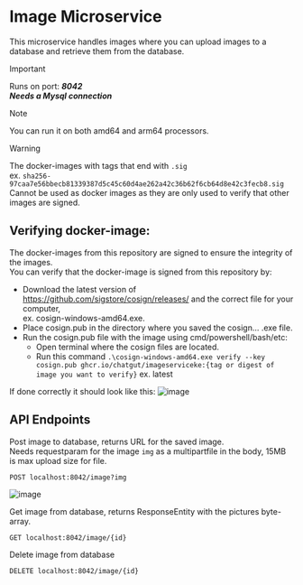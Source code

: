 # Image Microservice
This microservice handles images where you can upload images to a database and retrieve them from the database.

> [!IMPORTANT]
>  Runs on port: ***8042*** <br>
>  ***Needs a Mysql connection***


> [!NOTE]
> You can run it on both amd64 and arm64 processors.

> [!WARNING]
> The docker-images with tags that end with ```.sig``` <br> ex. ```sha256-97caa7e56bbecb81339387d5c45c60d4ae262a42c36b62f6cb64d8e42c3fecb8.sig``` <br> Cannot be used as docker images as they are only used to verify that other images are signed.

## Verifying docker-image:
The docker-images from this repository are signed to ensure the integrity of the images. <br>
You can verify that the docker-image is signed from this repository by:
- Download the latest version of https://github.com/sigstore/cosign/releases/ and the correct file for your computer,<br> ex. cosign-windows-amd64.exe.
- Place cosign.pub in the directory where you saved the cosign... .exe file.
- Run the cosign.pub file with the image using cmd/powershell/bash/etc:
  - Open terminal where the cosign files are located.
  - Run this command ``` .\cosign-windows-amd64.exe verify --key cosign.pub ghcr.io/chatgut/imageserviceke:{tag or digest of image you want to verify} ``` ex. latest <br>

If done correctly it should look like this: ![image](https://github.com/chatgut/imageserviceke/assets/143023413/3922ded6-f886-4586-ac8e-02995bc0b005)

## API Endpoints
Post image to database, returns URL for the saved image. <br>
Needs requestparam for the image ```img``` as a multipartfile in the body, 15MB is max upload size for file.
```
POST localhost:8042/image?img
```
 ![image](https://github.com/chatgut/imageserviceke/assets/143023413/f6b284b7-d4a1-4bc7-b889-51d549705f9b)

Get image from database, returns ResponseEntity with the pictures byte-array.
```
GET localhost:8042/image/{id}
```
Delete image from database
```
DELETE localhost:8042/image/{id}
```
